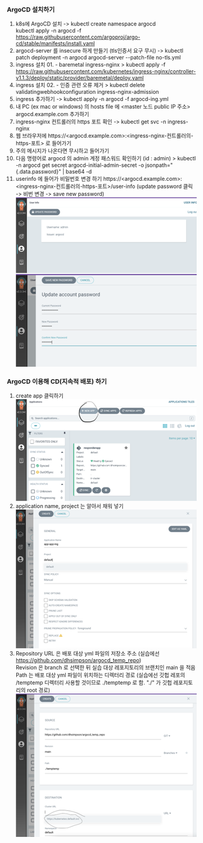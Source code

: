 ### ArgoCD 설치하기
1. k8s에 ArgoCD 설치 ->    kubectl create namespace argocd   
kubectl apply -n argocd -f https://raw.githubusercontent.com/argoproj/argo-cd/stable/manifests/install.yaml
2. argocd-server 를 insecure 하게 만들기 (tls인증서 요구 무시) -> kubectl patch deployment -n argocd argocd-server --patch-file no-tls.yml 
3. ingress 설치 01. - baremetal ingress-nginx > kubectl apply -f https://raw.githubusercontent.com/kubernetes/ingress-nginx/controller-v1.1.3/deploy/static/provider/baremetal/deploy.yaml
4. ingress 설치 02. - 인증 관련 오류 제거 > kubectl delete validatingwebhookconfiguration ingress-nginx-admission
4. ingress 추가하기 -> kubectl apply -n argocd -f argocd-ing.yml
5. 내 PC (ex mac or windows) 의 hosts file 에 <master 노드 public IP 주소>   argocd.example.com 추가하기
6. ingress-nginx 컨트롤러의 https 포트 확인 -> kubectl get svc -n ingress-nginx
7. 웹 브라우저에 https://<argocd.example.com>:<ingress-nginx-컨트롤러의-https-포트> 로 들어가기
8. 주의 메시지가 나온다면 무시하고 들어가기
9. 다음 명령어로 argocd 의 admin 계정 패스워드 확인하기 (id : admin) > kubectl -n argocd get secret argocd-initial-admin-secret -o jsonpath="{.data.password}" | base64 -d
10. userinfo 에 들어가 비밀번호 변경 하기 https://<argocd.example.com>:<ingress-nginx-컨트롤러의-https-포트>/user-info
(update password 클릭 -> 비번 변경 -> save new password)   
![passwd1.png](passwd1.png) ![passwd2.png](passwd2.png)

### ArgoCD 이용해 CD(지속적 배포) 하기
1. create app 클릭하기 ![addapp1.png](addapp1.png)
2. application name, project 는 알아서 채워 넣기 ![addapp2.png](addapp2.png)
3. Repository URL 은 배포 대상 yml 파일의 저장소 주소 (실습에선 https://github.com/dhsimpson/argocd_temp_repo)   
   Revision 은 branch 로 선택한 뒤 실습 대상 레포지토리의 브랜치인 main 을 적음   
   Path 는 배포 대상 yml 파일이 위치하는 디렉터리 경로 (실습에선 깃헙 레포의 /temptemp 디렉터리 사용할 것이므로 ./temptemp 로 함. "./" 가 깃헙 레포지토리의 root 경로)   
   ![addapp3.png](addapp3.png)
